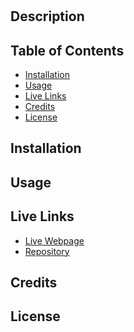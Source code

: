 # 

## Description


## Table of Contents
* [Installation](#installation)
* [Usage](#usage)
* [Live Links](#live)
* [Credits](#credits)
* [License](#license)

## Installation


## Usage


## Live Links
* [Live Webpage]()
* [Repository]()

## Credits


## License
